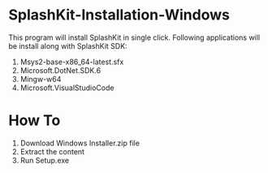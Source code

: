# SplashKit-Installation-Windows
This program will install SplashKit in single click. Following applications will be install along with SplashKit SDK:
1. Msys2-base-x86_64-latest.sfx
2. Microsoft.DotNet.SDK.6
3. Mingw-w64
4. Microsoft.VisualStudioCode

# How To
1. Download Windows Installer.zip file
2. Extract the content
3. Run Setup.exe
